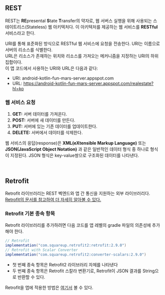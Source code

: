 ## REST

REST는 **RE**presental **S**tate **T**ransfer의 약자로, 웹 서버스 실행을 위해 사용되는 스테이트리스(Stateless) 웹 아키텍처다. 이 아키텍처를 제공하는 웹 서비스를 **RESTful** 서비스라고 한다.

URI를 통해 표준화된 방식으로 RESTful 웹 서비스에 요청을 전송한다. URI는 이름으로 서버의 리소스를 식별한다.   
URL은 리소스가 존재하는 위치와 리소스를 가져오는 메커니즘을 지정하는 URI의 하위 집합이다.   
이 앱 코드에서 사용하는 URI와 URL은 다음과 같다:

- URI: android-kotlin-fun-mars-server.appspot.com
- URL: https://android-kotlin-fun-mars-server.appspot.com/realestate?hl=ko

### 웹 서비스 요청

1. **GET:** 서버 데이터를 가져온다.
2. **POST:** 서버에 새 데이터를 만든다.
3. **PUT:** 서버에 있는 기존 데이터를 업데이트한다.
4. **DELETE:** 서버에서 데이터를 삭제한다.

웹 서비스의 응답(response)은 **XML(eXtensible Markup Language)** 또는 **JSON(JavaScript Object Notation)** 과 같은 일반적인 데이터 형식 중 하나로 형식이 지정된다. JSON 형식은 key-value쌍으로 구조화된 데이터를 나타낸다.

<br>

## Retrofit

Retrofit 라이브러리는 REST 벡엔드와 앱 간 통신을 지원하는 외부 라이브러리다. [Retrofit의 문서를 참고하여 더 자세히 알아볼 수 있다.](https://github.com/square/retrofit)

### Retrofit 기본 종속 항목
Retrofit 라이브러리를 추가하려면 다음 코드를 앱 레벨의 gradle 파일의 의존성에 추가해야 한다.
```gradle
// Retrofit
implementation("com.squareup.retrofit2:retrofit:2.9.0")
// Retrofit with Scalar Converter
implementation("com.squareup.retrofit2:converter-scalars:2.9.0")
```
- 첫 번째 종속 항목은 Retrofit2 라이브러리 자체를 나타낸다
- 두 번째 종속 항목은 Retrofit 스칼라 변환기로, Retrofit이 JSON 결과를 String으로 반환할 수 있다.

Retrofit을 앱에 적용한 방법은 [여기서]() 볼 수 있다. 
